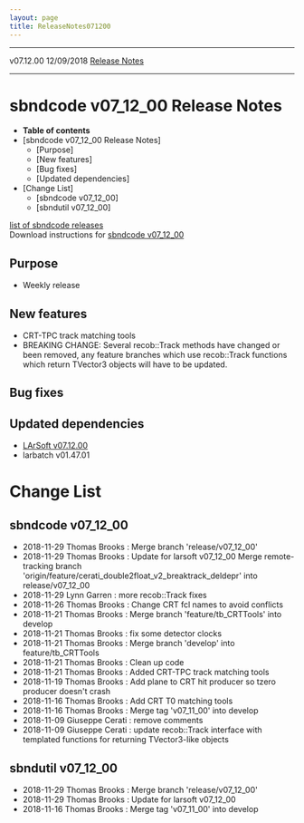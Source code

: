 ```yaml
---
layout: page
title: ReleaseNotes071200
---
```


  ----------- ------------ -- -- ------------------------------------------------------
  v07.12.00   12/09/2018         [Release Notes](ReleaseNotes071200.html)
  ----------- ------------ -- -- ------------------------------------------------------



sbndcode v07\_12\_00 Release Notes
======================================================================================

-   **Table of contents**
-   [sbndcode v07\_12\_00 Release
    Notes]
    -   [Purpose]
    -   [New features]
    -   [Bug fixes]
    -   [Updated dependencies]
-   [Change List]
    -   [sbndcode v07\_12\_00]
    -   [sbndutil v07\_12\_00]

[list of sbndcode
releases](List_of_SBND_code_releases.html)\
Download instructions for [sbndcode
v07\_12\_00](http://scisoft.fnal.gov/scisoft/bundles/sbnd/v07_12_00/sbndcode-v07_12_00.html)



Purpose
----------------------------------

-   Weekly release



New features
--------------------------------------------

-   CRT-TPC track matching tools
-   BREAKING CHANGE: Several recob::Track methods have changed or been
    removed, any feature branches which use recob::Track functions which
    return TVector3 objects will have to be updated.



Bug fixes
--------------------------------------



Updated dependencies
------------------------------------------------------------

-   [LArSoft
    v07.12.00](https://cdcvs.fnal.gov/redmine/projects/larsoft/wiki/ReleaseNotes071200)
-   larbatch v01.47.01



Change List
==========================================



sbndcode v07\_12\_00
----------------------------------------------------------

-   2018-11-29 Thomas Brooks : Merge branch \'release/v07\_12\_00\'
-   2018-11-29 Thomas Brooks : Update for larsoft v07\_12\_00 Merge
    remote-tracking branch
    \'origin/feature/cerati\_double2float\_v2\_breaktrack\_deldepr\'
    into release/v07\_12\_00
-   2018-11-29 Lynn Garren : more recob::Track fixes
-   2018-11-26 Thomas Brooks : Change CRT fcl names to avoid conflicts
-   2018-11-21 Thomas Brooks : Merge branch \'feature/tb\_CRTTools\'
    into develop
-   2018-11-21 Thomas Brooks : fix some detector clocks
-   2018-11-21 Thomas Brooks : Merge branch \'develop\' into
    feature/tb\_CRTTools
-   2018-11-21 Thomas Brooks : Clean up code
-   2018-11-21 Thomas Brooks : Added CRT-TPC track matching tools
-   2018-11-19 Thomas Brooks : Add plane to CRT hit producer so tzero
    producer doesn\'t crash
-   2018-11-16 Thomas Brooks : Add CRT T0 matching tools
-   2018-11-16 Thomas Brooks : Merge tag \'v07\_11\_00\' into develop
-   2018-11-09 Giuseppe Cerati : remove comments
-   2018-11-09 Giuseppe Cerati : update recob::Track interface with
    templated functions for returning TVector3-like objects



sbndutil v07\_12\_00
----------------------------------------------------------

-   2018-11-29 Thomas Brooks : Merge branch \'release/v07\_12\_00\'
-   2018-11-29 Thomas Brooks : Update for larsoft v07\_12\_00
-   2018-11-16 Thomas Brooks : Merge tag \'v07\_11\_00\' into develop
